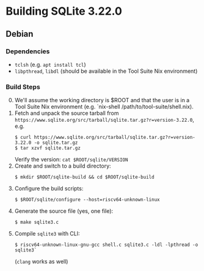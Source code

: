 # Building SQLite 3.22.0

## Debian

### Dependencies

- `tclsh` (e.g. `apt install tcl`)
- `libpthread`, `libdl` (should be available in the Tool Suite Nix environment)

### Build Steps

0. We'll assume the working directory is $ROOT and that the user is in a Tool Suite Nix environment (e.g. `nix-shell /path/to/tool-suite/shell.nix).
1. Fetch and unpack the source tarball from
   `https://www.sqlite.org/src/tarball/sqlite.tar.gz?r=version-3.22.0`, e.g.
   ```
   $ curl https://www.sqlite.org/src/tarball/sqlite.tar.gz?r=version-3.22.0 -o sqlite.tar.gz
   $ tar xzvf sqlite.tar.gz
   ```
   Verify the version: `cat $ROOT/sqlite/VERSION`
2. Create and switch to a build directory: 
   ```
   $ mkdir $ROOT/sqlite-build && cd $ROOT/sqlite-build
   ```
3. Configure the build scripts: 
   ```
   $ $ROOT/sqlite/configure --host=riscv64-unknown-linux
   ```
4. Generate the source file (yes, one file):
   ```
   $ make sqlite3.c
   ```
5. Compile `sqlite3` with CLI:
   ```
   $ riscv64-unknown-linux-gnu-gcc shell.c sqlite3.c -ldl -lpthread -o sqlite3` 
   ```
   (`clang` works as well)
